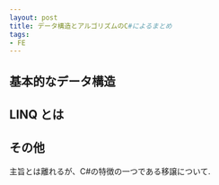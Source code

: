 ```yaml
---
layout: post
title: データ構造とアルゴリズムのC#によるまとめ 
tags: 
- FE 
---
```


<script src="https://cdn.mathjax.org/mathjax/latest/MathJax.js?config=TeX-AMS-MML_HTMLorMML" type="text/javascript"></script>

## 基本的なデータ構造




## LINQ とは



## その他
主旨とは離れるが、C#の特徴の一つである移譲について. 


